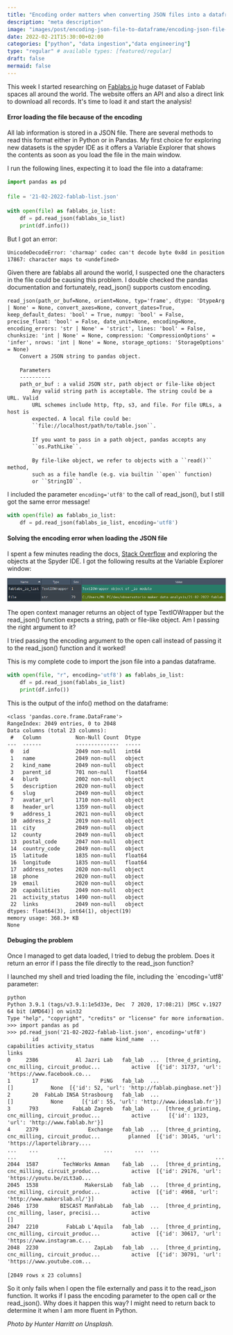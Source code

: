 ```yaml
---
title: "Encoding order matters when converting JSON files into a dataframe"
description: "meta description"
image: "images/post/encoding-json-file-to-dataframe/encoding-json-file-to-dataframe.png"
date: 2022-02-21T15:30:00+02:00
categories: ["python", "data ingestion","data engineering"]
type: "regular" # available types: [featured/regular]
draft: false
mermaid: false
---
```

This week I started researching on [Fablabs.io](Fablabs.io) huge dataset of Fablab spaces all around the world. The website offers an API and also a direct link to download all records. It's time to load it and start the analysis!

#### Error loading the file because of the encoding

All lab information is stored in a JSON file. There are several methods to read this format either in Python or in Pandas. My first choice for exploring new datasets is the spyder IDE as it offers a Variable Explorer that shows the contents as soon as you load the file in the main window.

I run the following lines, expecting it to load the file into a dataframe:

```python
import pandas as pd

file = '21-02-2022-fablab-list.json'

with open(file) as fablabs_io_list:
    df = pd.read_json(fablabs_io_list)
    print(df.info())
```

But I got an error:

```console
UnicodeDecodeError: 'charmap' codec can't decode byte 0x8d in position 17867: character maps to <undefined>
```

Given there are fablabs all around the world, I suspected one the characters in the file could be causing this problem. I double checked the pandas documentation and fortunately, read_json() supports custom encoding.

```console
read_json(path_or_buf=None, orient=None, typ='frame', dtype: 'DtypeArg | None' = None, convert_axes=None, convert_dates=True, keep_default_dates: 'bool' = True, numpy: 'bool' = False, precise_float: 'bool' = False, date_unit=None, encoding=None, encoding_errors: 'str | None' = 'strict', lines: 'bool' = False, chunksize: 'int | None' = None, compression: 'CompressionOptions' = 'infer', nrows: 'int | None' = None, storage_options: 'StorageOptions' = None)
    Convert a JSON string to pandas object.

    Parameters
    ----------
    path_or_buf : a valid JSON str, path object or file-like object
        Any valid string path is acceptable. The string could be a URL. Valid
        URL schemes include http, ftp, s3, and file. For file URLs, a host is
        expected. A local file could be:
        ``file://localhost/path/to/table.json``.

        If you want to pass in a path object, pandas accepts any
        ``os.PathLike``.

        By file-like object, we refer to objects with a ``read()`` method,
        such as a file handle (e.g. via builtin ``open`` function)
        or ``StringIO``.
```

I included the parameter `encoding='utf8'` to the call of read_json(), but I still got the same error message!

```python
with open(file) as fablabs_io_list:
    df = pd.read_json(fablabs_io_list, encoding='utf8')
```

#### Solving the encoding error when loading the JSON file

I spent a few minutes reading the docs, [Stack Overflow](https://stackoverflow.com/questions/57136931/why-do-i-get-a-unicode-encoding-error-in-the-middle-of-reading-a-file-with-pytho) and exploring the objects at the Spyder IDE. I got the following results at the Variable Explorer window:

![Spyder Variable Explorer Output](images/post/encoding-json-file-to-dataframe/spyder-variable-explorer-output.png)

The open context manager returns an object of type TextIOWrapper but the read_json() function expects a string, path or file-like object. Am I passing the right argument to it?

I tried passing the encoding argument to the open call instead of passing it to the read_json() function and it worked!

This is my complete code to import the json file into a pandas dataframe.

```python
with open(file, "r", encoding='utf8') as fablabs_io_list:
    df = pd.read_json(fablabs_io_list)
    print(df.info())
```

This is the output of the info() method on the dataframe:

```console
<class 'pandas.core.frame.DataFrame'>
RangeIndex: 2049 entries, 0 to 2048
Data columns (total 23 columns):
 #   Column           Non-Null Count  Dtype  
---  ------           --------------  -----  
 0   id               2049 non-null   int64  
 1   name             2049 non-null   object 
 2   kind_name        2049 non-null   object 
 3   parent_id        701 non-null    float64
 4   blurb            2002 non-null   object 
 5   description      2020 non-null   object 
 6   slug             2049 non-null   object 
 7   avatar_url       1710 non-null   object 
 8   header_url       1359 non-null   object 
 9   address_1        2021 non-null   object 
 10  address_2        2019 non-null   object 
 11  city             2049 non-null   object 
 12  county           2049 non-null   object 
 13  postal_code      2047 non-null   object 
 14  country_code     2049 non-null   object 
 15  latitude         1835 non-null   float64
 16  longitude        1835 non-null   float64
 17  address_notes    2020 non-null   object 
 18  phone            2020 non-null   object 
 19  email            2020 non-null   object 
 20  capabilities     2049 non-null   object 
 21  activity_status  1490 non-null   object 
 22  links            2049 non-null   object 
dtypes: float64(3), int64(1), object(19)
memory usage: 368.3+ KB
None
```

#### Debuging the problem

Once I managed to get data loaded, I tried to debug the problem. Does it return an error if I pass the file directly to the read_json function?

I launched my shell and tried loading the file, including the `encoding='utf8' parameter:

```console
python
Python 3.9.1 (tags/v3.9.1:1e5d33e, Dec  7 2020, 17:08:21) [MSC v.1927 64 bit (AMD64)] on win32
Type "help", "copyright", "credits" or "license" for more information.
>>> import pandas as pd
>>> pd.read_json('21-02-2022-fablab-list.json', encoding='utf8')
        id                    name kind_name  ...                                       capabilities activity_status                                              links
0     2386            Al Jazri Lab   fab_lab  ...  [three_d_printing, cnc_milling, circuit_produc...          active  [{'id': 31737, 'url': 'https://www.facebook.co...
1       17                    PiNG   fab_lab  ...                                                 []            None  [{'id': 52, 'url': 'http://fablab.pingbase.net'}]
2       20  FabLab INSA Strasbourg   fab_lab  ...                                                 []            None      [{'id': 55, 'url': 'http://www.ideaslab.fr'}]
3      793           FabLab Zagreb   fab_lab  ...  [three_d_printing, cnc_milling, circuit_produc...          active      [{'id': 1323, 'url': 'http://www.fablab.hr'}]
4     2379                Exchange   fab_lab  ...  [three_d_printing, cnc_milling, circuit_produc...         planned  [{'id': 30145, 'url': 'https://laportelibrary....
...    ...                     ...       ...  ...                                                ...             ...                                                ...
2044  1587        TechWorks Amman    fab_lab  ...  [three_d_printing, cnc_milling, circuit_produc...          active  [{'id': 29176, 'url': 'https://youtu.be/zLt3aO...
2045  1538               MakersLab   fab_lab  ...  [three_d_printing, cnc_milling, circuit_produc...          active  [{'id': 4968, 'url': 'http://www.makerslab.nl/'}]
2046  1730       BISCAST ManFabLab   fab_lab  ...  [three_d_printing, cnc_milling, laser, precisi...          active                                                 []
2047  2210         FabLab L'Aquila   fab_lab  ...  [three_d_printing, cnc_milling, circuit_produc...          active  [{'id': 30617, 'url': 'https://www.instagram.c...
2048  2230                  ZapLab   fab_lab  ...  [three_d_printing, cnc_milling, circuit_produc...          active  [{'id': 30791, 'url': 'https://www.youtube.com...

[2049 rows x 23 columns]
```

So it only fails when I open the file externally and pass it to the read_json function. It works if I pass the encoding parameter to the open call or the read_json(). Why does it happen this way? I might need to return back to determine it when I am more fluent in Python.

[//]: # "TODO: Review what does this error happen when passing the content from the open call."

_Photo by Hunter Harritt on Unsplash._
